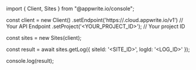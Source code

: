 import { Client, Sites } from "@appwrite.io/console";

const client = new Client()
    .setEndpoint('https://<REGION>.cloud.appwrite.io/v1') // Your API Endpoint
    .setProject('<YOUR_PROJECT_ID>'); // Your project ID

const sites = new Sites(client);

const result = await sites.getLog({
    siteId: '<SITE_ID>',
    logId: '<LOG_ID>'
});

console.log(result);
